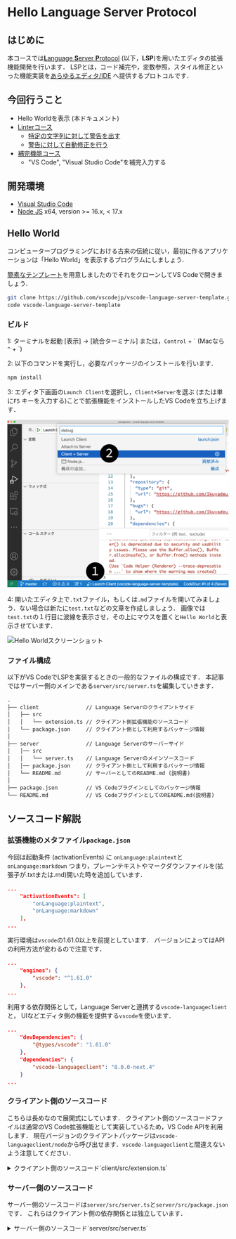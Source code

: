 # Hello Language Server Protocol

## はじめに

本コースでは[**L**anguage **S**erver **P**rotocol](https://microsoft.github.io/language-server-protocol/) (以下，**LSP**)を用いたエディタの拡張機能開発を行います．
LSPとは，コード補完や，変数参照，スタイル修正といった機能実装を[あらゆるエディタ/IDE](https://microsoft.github.io/language-server-protocol/implementors/tools/) へ提供するプロトコルです．

## 今回行うこと

* Hello Worldを表示 (本ドキュメント)
* [Linterコース](https://github.com/vscodejp/handson-hello-vscode-extension/blob/main/docs/expert/02_linter.md)
  * [特定の文字列に対して警告を出す](https://github.com/vscodejp/handson-hello-vscode-extension/blob/main/docs/expert/02_linter.md#%E8%AD%A6%E5%91%8A%E6%A9%9F%E8%83%BD%E3%81%AE%E5%AE%9F%E8%A3%85)
  * [警告に対して自動修正を行う](https://github.com/vscodejp/handson-hello-vscode-extension/blob/main/docs/expert/02_linter.md#%E8%87%AA%E5%8B%95%E4%BF%AE%E6%AD%A3%E6%A9%9F%E8%83%BD%E3%81%AE%E5%AE%9F%E8%A3%85)
* [補完機能コース](https://github.com/vscodejp/handson-hello-vscode-extension/blob/main/docs/expert/03_compaleson.md)
  * "VS Code", "Visual Studio Code"を補完入力する

## 開発環境

* [Visual Studio Code](https://code.visualstudio.com/)
* [Node JS](https://nodejs.org/) x64, version >= 16.x, < 17.x

## Hello World

コンピュータープログラミングにおける古来の伝統に従い，最初に作るアプリケーションは「Hello World」を表示するプログラムにしましょう．

[簡素なテンプレート](https://github.com/vscodejp/vscode-language-server-template)を用意しましたのでそれをクローンしてVS Codeで開きましょう．

```sh
git clone https://github.com/vscodejp/vscode-language-server-template.git
code vscode-language-server-template
```

### ビルド

1: ターミナルを起動
[表示] -> [統合ターミナル]
または，`Control` + \` (Macなら `^` + \`)

2: 以下のコマンドを実行し，必要なパッケージのインストールを行います．

```sh
npm install
```

3: エディタ下画面の`Launch Client`を選択し，`Client+Server`を選ぶ (または単に`F5` キーを入力する)ことで拡張機能をインストールしたVS Codeを立ち上げます．

![拡張機能の立ち上げ](../../images/expert_launch.png)

4: 開いたエディタ上で`.txt`ファイル，もしくは`.md`ファイルを開いてみましょう．ない場合は新たに`test.txt`などの文章を作成しましょう．
画像では`test.txt`の１行目に波線を表示させ，その上にマウスを置くと`Hello World`と表示させています．

![Hello Worldスクリーンショット](https://qiita-image-store.s3.ap-northeast-1.amazonaws.com/0/221488/ece4c4c2-158b-c36a-9376-a025f80c1b73.png)

### ファイル構成

以下がVS CodeでLSPを実装するときの一般的なファイルの構成です．
本記事ではサーバー側のメインである`server/src/server.ts`を編集していきます．

```
.
├── client               // Language Serverのクライアントサイド
│   ├── src
│   │   └── extension.ts // クライアント側拡張機能のソースコード
│   └── package.json     // クライアント側として利用するパッケージ情報
│
├── server               // Language Serverのサーバーサイド
│   │── src
│   │   └── server.ts    // Language Serverのメインソースコード
│   │── package.json     // クライアント側として利用するパッケージ情報
│   └── README.md        // サーバーとしてのREADME.md (説明書)
│
├── package.json         // VS Codeプラグインとしてのパッケージ情報 
└── README.md            // VS CodeプラグインとしてのREADME.md(説明書)
```

## ソースコード解説

### 拡張機能のメタファイル`package.json`

今回は起動条件 (activationEvents) に `onLanguage:plaintext`と`onLanguage:markdown` つまり，プレーンテキストやマークダウンファイルを(拡張子が.txtまたは.md)開いた時を追加しています．

```json
...
	"activationEvents": [
		"onLanguage:plaintext",
		"onLanguage:markdown"
	],
...
```

実行環境は`vscode`の1.61.0以上を前提としています．
バージョンによってはAPIの利用方法が変わるので注意です．

```json
...
	"engines": {
		"vscode": "^1.61.0"
	},
...
```

利用する依存関係として，Language Serverと連携する`vscode-languageclient`と， UIなどエディタ側の機能を提供する`vscode`を使います．

```json
...
	"devDependencies": {
		"@types/vscode": "1.61.0"
	},
	"dependencies": {
		"vscode-languageclient": "8.0.0-next.4"
	}
...
```

### クライアント側のソースコード

こちらは長めなので展開式にしています．
クライアント側のソースコードファイルは通常のVS Code拡張機能として実装しているため，VS Code APIを利用します．
現在バージョンのクライアントパッケージは`vscode-languageclient/node`から呼び出せます．`vscode-languageclient`と間違えないよう注意してください．

<details><summary>クライアント側のソースコード`client/src/extension.ts`</summary><div>

```ts:client/src/extension.ts
'use strict';

import { ExtensionContext, window as Window, Uri } from 'vscode';
import {
	LanguageClient,
	LanguageClientOptions,
	RevealOutputChannelOn,
	ServerOptions,
	TransportKind } from 'vscode-languageclient/node';

// 拡張機能が有効になったときに呼ばれる
export function activate(context: ExtensionContext): void {
	// サーバーのパスを取得
	const serverModule =  Uri.joinPath(context.extensionUri, 'server', 'out', 'server.js').fsPath;
	// デバッグ時の設定
	const debugOptions = { execArgv: ['--nolazy', '--inspect=6011'], cwd: process.cwd() };

	// サーバーの設定
	const serverOptions: ServerOptions = {
		run: {
			module: serverModule,
			transport: TransportKind.ipc,
			options: { cwd: process.cwd() }
		},
		debug: {
			module: serverModule,
			transport: TransportKind.ipc,
			options: debugOptions,
		},
	};
	// LSPとの通信に使うリクエストを定義
	const clientOptions: LanguageClientOptions = {
		// 対象とするファイルの種類や拡張子
		documentSelector: [
			{ scheme: 'file' },
			{ scheme: 'untitled' }
		],
		// 警告パネルでの表示名
		diagnosticCollectionName: 'sample',
		revealOutputChannelOn: RevealOutputChannelOn.Never,
		initializationOptions: {},
		progressOnInitialization: true,
	};

	let client: LanguageClient;
	try {
		// LSPを起動
		client = new LanguageClient('Sample LSP Server', serverOptions, clientOptions);
	} catch (err) {
		void Window.showErrorMessage('拡張機能の起動に失敗しました。詳細はアウトプットパネルを参照ください');
		return;
	}

	// 拡張機能のコマンドを登録
	context.subscriptions.push(
		client.start(),
	);
}
```
</div></details>

### サーバー側のソースコード

サーバー側のソースコードは`server/src/server.ts`と`server/src/package.json`です．
これらはクライアント側の依存関係とは独立しています．

<details><summary>サーバー側のソースコード`server/src/server.ts`</summary><div>

```ts:server/src/server.ts
'use strict';

import {
	createConnection,
	Diagnostic,
	DiagnosticSeverity,
	ProposedFeatures,
	Range,
	TextDocuments,
	TextDocumentSyncKind,
} from 'vscode-languageserver/node';
import { TextDocument } from 'vscode-languageserver-textdocument';

// サーバー接続オブジェクトを作成する。この接続にはNodeのIPC(プロセス間通信)を利用する
// LSPの全機能を提供する
const connection = createConnection(ProposedFeatures.all);
connection.console.info(`Sample server running in node ${process.version}`);
// 初期化ハンドルでインスタンス化する
let documents!: TextDocuments<TextDocument>;

// 接続の初期化
connection.onInitialize((_params, _cancel, progress) => {
	// サーバーの起動を進捗表示する
	progress.begin('Initializing Sample Server');
	// テキストドキュメントを監視する
	documents = new TextDocuments(TextDocument);
	setupDocumentsListeners();
	// 起動進捗表示の終了
	progress.done();

	return {
		// サーバー仕様
		capabilities: {
			// ドキュメントの同期
			textDocumentSync: {
				openClose: true,
				change: TextDocumentSyncKind.Incremental,
				willSaveWaitUntil: false,
				save: {
					includeText: false,
				}
			}
		},
	};
});

/**
 * テキストドキュメントを検証する
 * @param doc 検証対象ドキュメント
 */
function validate(doc: TextDocument) {
	// 警告などの状態を管理するリスト
	const diagnostics: Diagnostic[] = [];
	// 0行目(エディタ上の行番号は1から)の端から端までに警告
	const range: Range = {start: {line: 0, character: 0},
		end: {line: 0, character: Number.MAX_VALUE}};
	// 警告を追加する
	const diagnostic: Diagnostic = {
		// 警告範囲
		range: range,
		// 警告メッセージ
		message: 'Hello world',
		// 警告の重要度、Error, Warning, Information, Hintのいずれかを選ぶ
		severity: DiagnosticSeverity.Warning,
		// 警告コード、警告コードを識別するために使用する
		code: '',
		// 警告を発行したソース、例: eslint, typescript
		source: 'sample',
	};
	diagnostics.push(diagnostic);
	//接続に警告を通知する
	connection.sendDiagnostics({ uri: doc.uri, diagnostics });
}


/**
 * ドキュメントの動作を監視する
 */
function setupDocumentsListeners() {
	// ドキュメントを作成、変更、閉じる作業を監視するマネージャー
	documents.listen(connection);

	// 開いた時
	documents.onDidOpen((event) => {
		validate(event.document);
	});

	// 変更した時
	documents.onDidChangeContent((change) => {
		validate(change.document);
	});

	// 保存した時
	documents.onDidSave((change) => {
		validate(change.document);
	});

	// 閉じた時
	documents.onDidClose((close) => {
		// ドキュメントのURI(ファイルパス)を取得する
		const uri = close.document.uri;
		// 警告を削除する
		connection.sendDiagnostics({ uri: uri, diagnostics: []});
	});
}

// Listen on the connection
connection.listen();
```
</div></details>
